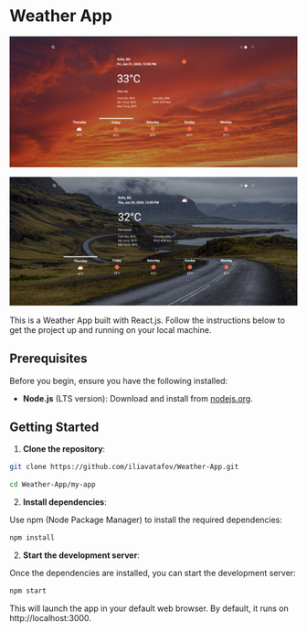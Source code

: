 # Weather App

![Weather App](https://github.com/iliavatafov/Weather-App/blob/main/src/assets/images/weather-app-image.png)

![Weather App](https://github.com/iliavatafov/Weather-App/blob/main/src/assets/images/weather-app-image-1.png)

This is a Weather App built with React.js. Follow the instructions below to get the project up and running on your local machine.

## Prerequisites

Before you begin, ensure you have the following installed:

- **Node.js** (LTS version): Download and install from [nodejs.org](https://nodejs.org/).

## Getting Started

1. **Clone the repository**:

```bash
git clone https://github.com/iliavatafov/Weather-App.git
```

```bash
cd Weather-App/my-app
```

2. **Install dependencies**:

Use npm (Node Package Manager) to install the required dependencies:

```bash
npm install
```

2. **Start the development server**:

Once the dependencies are installed, you can start the development server:

```bash
npm start
```

This will launch the app in your default web browser. By default, it runs on http://localhost:3000.
